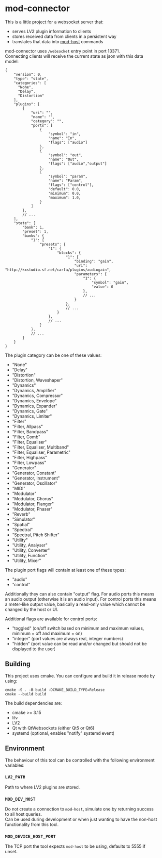 # mod-connector

This is a little project for a websocket server that:

- serves LV2 plugin information to clients
- stores received data from clients in a persistent way
- translates that data into [mod-host](https://github.com/mod-audio/mod-host) commands

mod-connector uses `/websocket` entry point in port 13371.  
Connecting clients will receive the current state as json with this data model:

```
{
    "version": 0,
    "type": "state",
    "categories": [
      "None",
      "Delay",
      "Distortion"
    ],
    "plugins": [
        {
            "uri": "",
            "name": "",
            "category": "",
            "ports": [
                {
                    "symbol": "in",
                    "name": "In",
                    "flags": ["audio"]
                },
                {
                    "symbol": "out",
                    "name": "Out",
                    "flags": ["audio","output"]
                },
                {
                    "symbol": "param",
                    "name": "Param",
                    "flags": ["control"],
                    "default": 0.0,
                    "minimum": 0.0,
                    "maximum": 1.0,
                }
            ]
        },
        // ...
    ],
    "state": {
        "bank": 1,
        "preset": 1,
        "banks": {
            "1": {
                "presets": {
                    "1": {
                        "blocks": {
                            "1": {
                                "binding": "gain",
                                "uri": "http://kxstudio.sf.net/carla/plugins/audiogain",
                                "parameters": {
                                    "1": {
                                        "symbol": "gain",
                                        "value": 0
                                    },
                                    // ...
                                }
                            },
                            // ...
                        }
                    },
                    // ...
                }
            },
            // ...
        }
    }
}
```

The plugin category can be one of these values:

- "None"
- "Delay"
- "Distortion"
- "Distortion, Waveshaper"
- "Dynamics"
- "Dynamics, Amplifier"
- "Dynamics, Compressor"
- "Dynamics, Envelope"
- "Dynamics, Expander"
- "Dynamics, Gate"
- "Dynamics, Limiter"
- "Filter"
- "Filter, Allpass"
- "Filter, Bandpass"
- "Filter, Comb"
- "Filter, Equaliser"
- "Filter, Equaliser, Multiband"
- "Filter, Equaliser, Parametric"
- "Filter, Highpass"
- "Filter, Lowpass"
- "Generator"
- "Generator, Constant"
- "Generator, Instrument"
- "Generator, Oscillator"
- "MIDI"
- "Modulator"
- "Modulator, Chorus"
- "Modulator, Flanger"
- "Modulator, Phaser"
- "Reverb"
- "Simulator"
- "Spatial"
- "Spectral"
- "Spectral, Pitch Shifter"
- "Utility"
- "Utility, Analyser"
- "Utility, Converter"
- "Utility, Function"
- "Utility, Mixer"

The plugin port flags will contain at least one of these types:

- "audio"
- "control"

Additionally they can also contain "output" flag.
For audio ports this means an audio output (otherwise it is an audio input).
For control ports this means a meter-like output value, basically a read-only value which cannot be changed by the host or UI.

Additional flags are available for control ports:

- "toggled" (on/off switch based on minimum and maximum values, minimum = off and maximum = on)
- "integer" (port values are always real, integer numbers)
- "hidden" (port value can be read and/or changed but should not be displayed to the user)

## Building

This project uses cmake.
You can configure and build it in release mode by using:

```
cmake -S . -B build -DCMAKE_BUILD_TYPE=Release
cmake --build build
```

The build dependencies are:

- cmake >= 3.15
- lilv
- LV2
- Qt with QtWebsockets (either Qt5 or Qt6)
- systemd (optional, enables "notify" systemd event)

## Environment

The behaviour of this tool can be controlled with the following environment variables:

### `LV2_PATH`

Path to where LV2 plugins are stored.

### `MOD_DEV_HOST`

Do not create a connection to `mod-host`, simulate one by returning success to all host queries.  
Can be used during development or when just wanting to have the non-host functionality from this tool.

### `MOD_DEVICE_HOST_PORT`

The TCP port the tool expects `mod-host` to be using, defaults to 5555 if unset.
